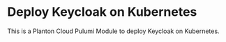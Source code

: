 # Deploy Keycloak on Kubernetes

This is a Planton Cloud Pulumi Module to deploy Keycloak on Kubernetes.
